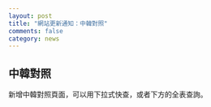 ```yaml
---
layout: post
title: "網站更新通知：中韓對照"
comments: false
category: news
---
```


## 中韓對照

新增中韓對照頁面，可以用下拉式快查，或者下方的全表查詢。
